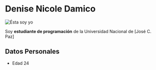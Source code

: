 # Denise Nicole Damico

![Ésta soy yo](./imagenes/yo.jpg "Este es el epígrafe")

Soy **estudiante de programación** de la Universidad Nacional de [José C. Paz]

## Datos Personales

- Edad 24